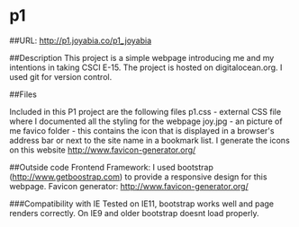 # p1

##URL: http://p1.joyabia.co/p1_joyabia

##Description
This project is a simple webpage introducing me and my intentions in taking CSCI E-15. 
The project is hosted on digitalocean.org. I used git for version control.

##Files 

Included in this P1 project are the following files
p1.css - external CSS file where I documented all the styling for the webpage
joy.jpg - an picture of me
favico folder - this contains the icon that is displayed in a 
browser's address bar or next to the site name in a bookmark list. I generate the icons on this website 
http://www.favicon-generator.org/

##Outside code
Frontend Framework: I used bootstrap (http://www.getboostrap.com) to provide a responsive design for 
this webpage.
Favicon generator: http://www.favicon-generator.org/

###Compatibility with IE
Tested on IE11, bootstrap works well and page renders correctly. On IE9 and older bootstrap 
doesnt load properly.

